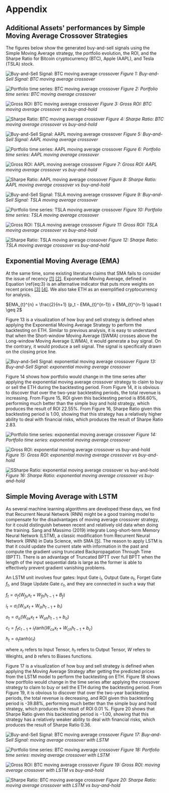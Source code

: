 # Appendix

## Additional Assets' performances by Simple Moving Average Crossover Strategies
The figures below show the generated buy-and-sell signals using the Simple Moving Average strategy, the portfolio evolution, the ROI, and the Sharpe Ratio for Bitcoin cryptocurrency (BTC), Apple (AAPL), and Tesla (TSLA) stock.

![Buy-and-Sell Signal: BTC moving average crossover](https://github.com/SciEcon/SRS2021/blob/main/fig/fig_5_1_aa.png)
*Figure 1: Buy-and-Sell Signal: BTC moving average crossover*

![Portfolio time series: BTC moving average crossover](https://github.com/SciEcon/SRS2021/blob/main/fig/fig_5_1_ab.png)
*Figure 2: Portfolio time series: BTC moving average crossover*

![Gross ROI: BTC moving average crossover](https://github.com/SciEcon/SRS2021/blob/main/fig/fig_5_1_ac.png)
*Figure 3: Gross ROI: BTC moving average crossover vs buy-and-hold*

![Sharpe Ratio: BTC moving average crossover](https://github.com/SciEcon/SRS2021/blob/main/fig/fig_5_1_ad.png)
*Figure 4: Sharpe Ratio: BTC moving average crossover vs buy-and-hold*

![Buy-and-Sell Signal: AAPL moving average crossover](https://github.com/SciEcon/SRS2021/blob/main/fig/fig_5_1_ba.png)
*Figure 5: Buy-and-Sell Signal: AAPL moving average crossover*

![Portfolio time series: AAPL moving average crossover](https://github.com/SciEcon/SRS2021/blob/main/fig/fig_5_1_bb.png)
*Figure 6: Portfolio time series: AAPL moving average crossover*

![Gross ROI: AAPL moving average crossover](https://github.com/SciEcon/SRS2021/blob/main/fig/fig_5_1_bc.png)
*Figure 7: Gross ROI: AAPL moving average crossover vs buy-and-hold*

![Sharpe Ratio: AAPL moving average crossover](https://github.com/SciEcon/SRS2021/blob/main/fig/fig_5_1_bd.png)
*Figure 8: Sharpe Ratio: AAPL moving average crossover vs buy-and-hold*

![Buy-and-Sell Signal: TSLA moving average crossover](https://github.com/SciEcon/SRS2021/blob/main/fig/fig_5_1_ca.png)
*Figure 9: Buy-and-Sell Signal: TSLA moving average crossover*

![Portfolio time series: TSLA moving average crossover](https://github.com/SciEcon/SRS2021/blob/main/fig/fig_5_1_cb.png)
*Figure 10: Portfolio time series: TSLA moving average crossover*

![Gross ROI: TSLA moving average crossover](https://github.com/SciEcon/SRS2021/blob/main/fig/fig_5_1_cc.png)
*Figure 11: Gross ROI: TSLA moving average crossover vs buy-and-hold*

![Sharpe Ratio: TSLA moving average crossover](https://github.com/SciEcon/SRS2021/blob/main/fig/fig_5_1_cd.png)
*Figure 12: Sharpe Ratio: TSLA moving average crossover vs buy-and-hold*

## Exponential Moving Average (EMA)

At the same time, some existing literature claims that SMA fails to consider the issue of recency [[1]](https://www.jstor.org/stable/pdf/1913829.pdf) [[2]](https://par.nsf.gov/servlets/purl/10186768). Exponential Moving Average, defined in Equation \ref{eq:3} is an  alternative indicator that puts more weights on recent prices [[3]](https://www.cambridge.org/core/journals/journal-of-applied-probability/article/abs/an-exponential-movingaverage-sequence-and-point-process-ema1/7CFB5DE9313286DAB7C6EF3D40D62129) [[4]](https://ieeexplore.ieee.org/document/6252962). We also take ETH as an exemplified cryptocurrency for analysis.

$EMA_{t}^{n} = \frac{2}{n+1} (p_t - EMA_{t}^{n-1}) + EMA_{t}^{n-1} \quad t \geq 2$

Figure 13 is a visualization of how buy and sell strategy is defined when applying the Exponential Moving Average Strategy to perform the backtesting on ETH. Similar to previous analysis, it is easy to understand that when the Short-window Moving Average (SWMA) crosses above the Long-window Moving Average (LWMA), it would generate a buy signal. On the contrary, it would produce a sell signal. The signal is specifically drawn on the closing price line.

![Buy-and-Sell Signal: exponential moving average crossover](https://github.com/SciEcon/SRS2021/blob/main/fig/fig_3_1_e.png)
*Figure 13: Buy-and-Sell Signal: exponential moving average crossover*

Figure 14 shows how portfolio would change in the time series after applying the exponential moving average crossover strategy to claim to buy or sell the ETH during the backtesting period. From Figure 14, it is obvious to discover that over the two-year backtesting periods, the total revenue is increasing. From Figure 15, ROI given this backtesting period is $856.60\%$, performing much better than the simple buy and hold strategy, which produces the result of ROI $22.55 \%$. From Figure 16, Sharpe Ratio given this backtesting period is $1.00$, showing that this strategy has a relatively higher ability to deal with financial risks, which produces the result of Sharpe Ratio $2.83$.

![Portfolio time series: exponential moving average crossover](https://github.com/SciEcon/SRS2021/blob/main/fig/fig_3_1_f.png)
*Figure 14: Portfolio time series: exponential moving average crossover*

![Gross ROI: exponential moving average crossover vs buy-and-hold](https://github.com/SciEcon/SRS2021/blob/main/fig/fig_3_1_g.png)
*Figure 15: Gross ROI: exponential moving average crossover vs buy-and-hold*

![SSharpe Ratio: exponential moving average crossover vs buy-and-hold](https://github.com/SciEcon/SRS2021/blob/main/fig/fig_3_1_h.png)
*Figure 16: Sharpe Ratio: exponential moving average crossover vs buy-and-hold*

## Simple Moving Average with LSTM

As several machine learning algorithms are developed these days, we find that Recurrent Neural Network (RNN) might be a good training model to compensate for the disadvantages of moving average crossover strategy, for it could distinguish between recent and relatively old data when doing the training. Sang and Massimo (2019) integrate Long-short-term Memory Neural Network (LSTM), a classic modification from Recurrent Neural Network (RNN) in Data Science, with SMA [[5]](https://www.sciencedirect.com/science/article/pii/S2405918818300539). The reason to apply LSTM is that it could update the current state with information in the past and compute the gradient using truncated Backpropagation Through Time (BPTT). There is an advantage of Truncated BPTT over full BPTT when the length of the input sequential data is large as the former is able to effectively prevent gradient vanishing problems.

An LSTM unit involves four gates: Input Gate $i_t$, Output Gate $o_t$, Forget Gate $f_t$, and Stage Update Gate $c_t$, and they are connected in such a way that

$f_t = \sigma_f(W_{fx}x_t + W_{fh}h_{t-1} + B_f)$

$i_t = \sigma_i(W_{ix}x_t + W_{ih}h_{t-1}+b_i)$ 

$o_t = \sigma_o(W_{ox}x_t + W_{oh}h_{t-1}+b_o)$

$c_t = f_{t}c_{t-1} + i_t \text{tanh}(W_{cx}x_t + W_{ch}h_{t-1} + b_c)$

$h_t = o_t \text{tanh}(c_t)$

where $x_t$ refers to Input Tensor, $h_t$ refers to Output Tensor, $W$ refers to Weights, and $b$ refers to Biases functions.

Figure 17 is a visualization of how buy and sell strategy is defined when applying the Moving Average Strategy after getting the predicted prices from the LSTM model to perform the backtesting on ETH. Figure 18 shows how portfolio would change in the time series after applying the crossover strategy to claim to buy or sell the ETH during the backtesting period. From Figure 19, it is obvious to discover that over the two-year backtesting periods, the total revenue is decreasing, and ROI given this backtesting period is -39.88\%, performing much better than the simple buy and hold strategy, which produces the result of ROI 0.01 \%. Figure 20 shows that Sharpe Ratio given this backtesting period is $-1.00$, showing that this strategy has a relatively weaker ability to deal with financial risks, which produces the result of Sharpe Ratio $0.36$.

![Buy-and-Sell Signal: BTC moving average crossover](https://github.com/SciEcon/SRS2021/blob/main/fig/fig_5_1_a.png)
*Figure 17: Buy-and-Sell Signal: moving average crossover with LSTM*

![Portfolio time series: BTC moving average crossover](https://github.com/SciEcon/SRS2021/blob/main/fig/fig_5_1_b.png)
*Figure 18: Portfolio time series: moving average crossover with LSTM*

![Gross ROI: BTC moving average crossover](https://github.com/SciEcon/SRS2021/blob/main/fig/fig_5_1_c.png)
*Figure 19: Gross ROI: moving average crossover with LSTM vs buy-and-hold*

![Sharpe Ratio: BTC moving average crossover](https://github.com/SciEcon/SRS2021/blob/main/fig/fig_5_1_d.png)
*Figure 20: Sharpe Ratio: moving average crossover with LSTM vs buy-and-hold*

